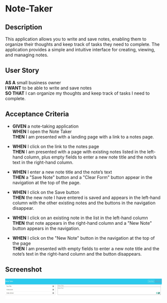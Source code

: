# Note-Taker

## Description

This application allows you to write and save notes, enabling them to organize their thoughts and keep track of tasks they need to complete. The application provides a simple and intuitive interface for creating, viewing, and managing notes.

## User Story

**AS A** small business owner  
**I WANT** to be able to write and save notes  
**SO THAT** I can organize my thoughts and keep track of tasks I need to complete.

## Acceptance Criteria

- **GIVEN** a note-taking application  
  **WHEN** I open the Note Taker  
  **THEN** I am presented with a landing page with a link to a notes page.

- **WHEN** I click on the link to the notes page  
  **THEN** I am presented with a page with existing notes listed in the left-hand column, plus empty fields to enter a new note title and the note’s text in the right-hand column.

- **WHEN** I enter a new note title and the note’s text  
  **THEN** a "Save Note" button and a "Clear Form" button appear in the navigation at the top of the page.

- **WHEN** I click on the Save button  
  **THEN** the new note I have entered is saved and appears in the left-hand column with the other existing notes and the buttons in the navigation disappear.

- **WHEN** I click on an existing note in the list in the left-hand column  
  **THEN** that note appears in the right-hand column and a "New Note" button appears in the navigation.

- **WHEN** I click on the "New Note" button in the navigation at the top of the page  
  **THEN** I am presented with empty fields to enter a new note title and the note’s text in the right-hand column and the button disappears.

## Screenshot
![Screenshot of Note Taker Application](public/assets/css/note.JPG)


